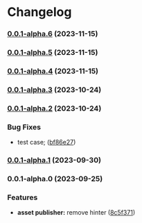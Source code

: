 # Changelog
### [0.0.1-alpha.6](https://github.com/isubo-org/isubo-core/compare/v0.0.1-alpha.5...v0.0.1-alpha.6) (2023-11-15)

### [0.0.1-alpha.5](https://github.com/isubo-org/isubo-core/compare/v0.0.1-alpha.3...v0.0.1-alpha.5) (2023-11-15)

### [0.0.1-alpha.4](https://github.com/isubo-org/isubo-core/compare/v0.0.1-alpha.3...v0.0.1-alpha.4) (2023-11-15)

### [0.0.1-alpha.3](https://github.com/isubo-org/isubo-core/compare/v0.0.1-alpha.2...v0.0.1-alpha.3) (2023-10-24)

### [0.0.1-alpha.2](https://github.com/isubo-org/isubo-core/compare/v0.0.1-alpha.1...v0.0.1-alpha.2) (2023-10-24)


### Bug Fixes

* test case; ([bf86e27](https://github.com/isubo-org/isubo-core/commit/bf86e272910c10ba971b3e1e37740f7327fc9e80))

### [0.0.1-alpha.1](https://github.com/isubo-org/isubo-core/compare/v0.0.1-alpha.0...v0.0.1-alpha.1) (2023-09-30)

### 0.0.1-alpha.0 (2023-09-25)


### Features

* **asset publisher:** remove hinter ([8c5f371](https://github.com/isubo-org/isubo-core/commit/8c5f3719e236c4dedc6fd1d72ac0b41355cbb904))
